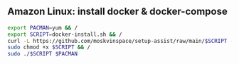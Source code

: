 ## Amazon Linux: install docker & docker-compose
```sh
export PACMAN=yum && /
export SCRIPT=docker-install.sh && /
curl -L https://github.com/moskvinspace/setup-assist/raw/main/$SCRIPT -o $SCRIPT && /
sudo chmod +x $SCRIPT && /
sudo ./$SCRIPT $PACMAN
```


